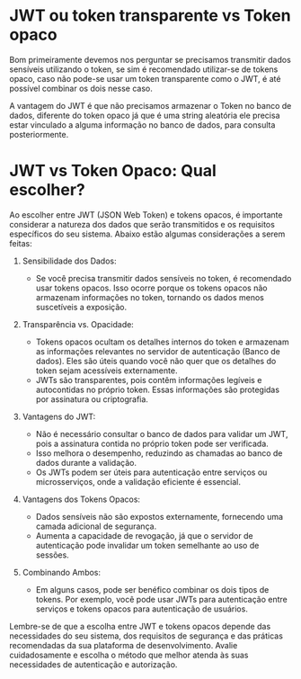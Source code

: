 # JWT ou token transparente vs Token opaco

Bom primeiramente devemos nos perguntar se precisamos transmitir dados sensíveis utilizando o token, se sim é recomendado utilizar-se de tokens opaco, caso não pode-se usar um token transparente como o JWT, é até possível combinar os dois nesse caso.

A vantagem do JWT é que não precisamos armazenar o Token no banco de dados, diferente do token opaco já que é uma string aleatória ele precisa estar vinculado a alguma informação no banco de dados, para consulta posteriormente.

# JWT vs Token Opaco: Qual escolher?

Ao escolher entre JWT (JSON Web Token) e tokens opacos, é importante considerar a natureza dos dados que serão transmitidos e os requisitos específicos do seu sistema. Abaixo estão algumas considerações a serem feitas:

1. Sensibilidade dos Dados:
   - Se você precisa transmitir dados sensíveis no token, é recomendado usar tokens opacos. Isso ocorre porque os tokens opacos não armazenam informações no token, tornando os dados menos suscetíveis a exposição.

2. Transparência vs. Opacidade:
   - Tokens opacos ocultam os detalhes internos do token e armazenam as informações relevantes no servidor de autenticação (Banco de dados). Eles são úteis quando você não quer que os detalhes do token sejam acessíveis externamente.
   - JWTs são transparentes, pois contêm informações legíveis e autocontidas no próprio token. Essas informações são protegidas por assinatura ou criptografia.

3. Vantagens do JWT:
   - Não é necessário consultar o banco de dados para validar um JWT, pois a assinatura contida no próprio token pode ser verificada.
   - Isso melhora o desempenho, reduzindo as chamadas ao banco de dados durante a validação.
   - Os JWTs podem ser úteis para autenticação entre serviços ou microsserviços, onde a validação eficiente é essencial.

4. Vantagens dos Tokens Opacos:
   - Dados sensíveis não são expostos externamente, fornecendo uma camada adicional de segurança.
   - Aumenta a capacidade de revogação, já que o servidor de autenticação pode invalidar um token semelhante ao uso de sessões.

5. Combinando Ambos:
   - Em alguns casos, pode ser benéfico combinar os dois tipos de tokens. Por exemplo, você pode usar JWTs para autenticação entre serviços e tokens opacos para autenticação de usuários.

Lembre-se de que a escolha entre JWT e tokens opacos depende das necessidades do seu sistema, dos requisitos de segurança e das práticas recomendadas da sua plataforma de desenvolvimento. Avalie cuidadosamente e escolha o método que melhor atenda às suas necessidades de autenticação e autorização.
